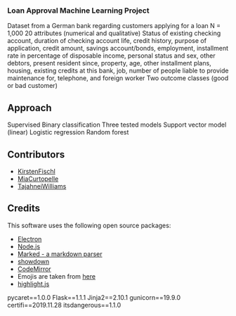 ### Loan Approval Machine Learning Project

Dataset from a German bank regarding customers applying for a loan
N = 1,000
20 attributes (numerical and qualitative)
Status of existing checking account, duration of checking account life, credit history, purpose of application, credit amount, savings account/bonds, employment, installment rate in percentage of disposable income, personal status and sex, other debtors, present resident since, property, age, other installment plans, housing, existing credits at this bank, job, number of people liable to provide maintenance for, telephone, and foreign worker
Two outcome classes (good or bad customer)

## Approach

Supervised
Binary classification
Three tested models
Support vector model (linear)
Logistic regression
Random forest



## Contributors
- [KirstenFischl](https://github.com/kirstenfischl)
- [MiaCurtopelle](https://github.com/MiaNYC)
- [TajahneiWilliams](https://github.com/tajahnei)



## Credits

This software uses the following open source packages:

- [Electron](http://electron.atom.io/)
- [Node.js](https://nodejs.org/)
- [Marked - a markdown parser](https://github.com/chjj/marked)
- [showdown](http://showdownjs.github.io/showdown/)
- [CodeMirror](http://codemirror.net/)
- Emojis are taken from [here](https://github.com/arvida/emoji-cheat-sheet.com)
- [highlight.js](https://highlightjs.org/)

pycaret==1.0.0
Flask==1.1.1
Jinja2==2.10.1
gunicorn==19.9.0
certifi==2019.11.28
itsdangerous==1.1.0




